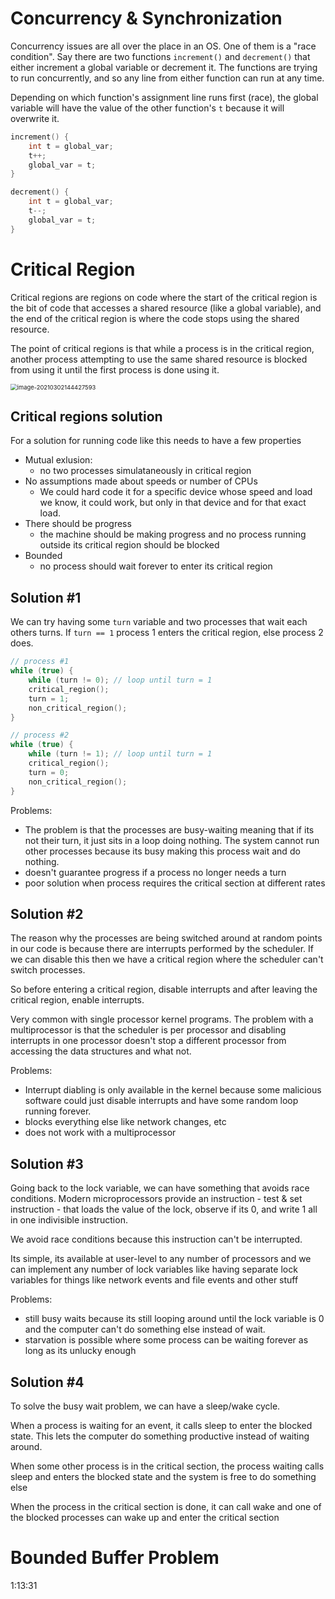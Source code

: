 # Concurrency & Synchronization

Concurrency issues are all over the place in an OS. One of them is a "race condition". Say there are two functions `increment()` and `decrement()` that either increment a global variable or decrement it. The functions are trying to run concurrently, and so any line from either function can run at any time.

Depending on which function's assignment line runs first (race), the global variable will have the value of the other function's `t` because it will overwrite it.

```c
increment() {
    int t = global_var;
    t++;
    global_var = t;
}

decrement() {
    int t = global_var;
    t--;
    global_var = t;
}
```



# Critical Region

Critical regions are regions on code where the start of the critical region is the bit of code that accesses a shared resource (like a global variable), and the end of the critical region is where the code stops using the shared resource.

The point of critical regions is that while a process is in the critical region, another process attempting to use the same shared resource is blocked from using it until the first process is done using it.

<img src="D:\Notes\UNSW\3231comp\concurrency.assets\image-20210302144427593.png" alt="image-20210302144427593" style="zoom:67%;" />



## Critical regions solution

For a solution for running code like this needs to have a few properties

* Mutual exlusion:
	* no two processes simulataneously in critical region
* No assumptions made about speeds or number of CPUs
	* We could hard code it for a specific device whose speed and load we know, it could work, but only in that device and for that exact load.
* There should be progress
	* the machine should be making progress and no process running outside its critical region should be blocked
* Bounded
	* no process should wait forever to enter its critical region



## Solution #1

We can try having some `turn` variable and two processes that wait each others turns. If `turn == 1` process 1 enters the critical region, else process 2 does.

```c
// process #1
while (true) {
    while (turn != 0); // loop until turn = 1
    critical_region();
    turn = 1;
    non_critical_region();
}

// process #2
while (true) {
    while (turn != 1); // loop until turn = 1
    critical_region();
    turn = 0;
    non_critical_region();
}
```



Problems:

* The problem is that the processes are busy-waiting meaning that if its not their turn, it just sits in a loop doing nothing. The system cannot run other processes because its busy making this process wait and do nothing.
* doesn't guarantee progress if a process no longer needs a turn
* poor solution when process requires the critical section at different rates



## Solution #2

The reason why the processes are being switched around at random points in our code is because there are interrupts performed by the scheduler. If we can disable this then we have a critical region where the scheduler can't switch processes.

So before entering a critical region, disable interrupts and after leaving the critical region, enable interrupts.

Very common with single processor kernel programs. The problem with a multiprocessor is that the scheduler is per processor and disabling interrupts in one processor doesn't stop a different processor from accessing the data structures and what not.



Problems:

* Interrupt diabling is only available in the kernel because some malicious software could just disable interrupts and have some random loop running forever.
* blocks everything else like network changes, etc
* does not work with a multiprocessor



## Solution #3

Going back to the lock variable, we can have something that avoids race conditions. Modern microprocessors provide an instruction - test & set instruction - that loads the value of the lock, observe if its 0, and write 1 all in one indivisible instruction.

We avoid race conditions because this instruction can't be interrupted.

Its simple, its available at user-level to any number of processors and we can implement any number of lock variables like having separate lock variables for things like network events and file events and other stuff



Problems:

* still busy waits because its still looping around until the lock variable is 0 and the computer can't do something else instead of wait.
* starvation is possible where some process can be waiting forever as long as its unlucky enough



## Solution #4

To solve the busy wait problem, we can have a sleep/wake cycle.

When a process is waiting for an event, it calls sleep to enter the blocked state. This lets the computer do something productive instead of waiting around.

When some other process is in the critical section, the process waiting calls sleep and enters the blocked state and the system is free to do something else

When the process in the critical section is done, it can call wake and one of the blocked processes can wake up and enter the critical section





# Bounded Buffer Problem

1:13:31